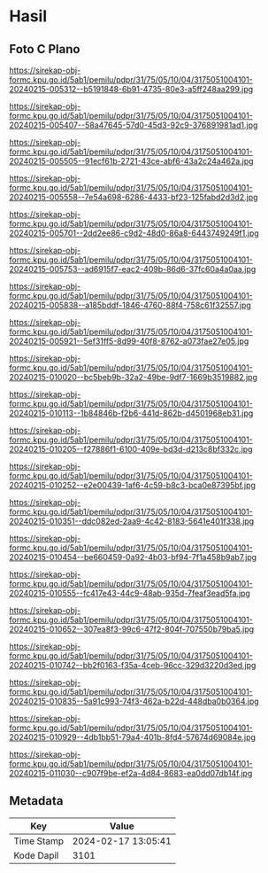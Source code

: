 # Hasil

## Foto C Plano

https://sirekap-obj-formc.kpu.go.id/5ab1/pemilu/pdpr/31/75/05/10/04/3175051004101-20240215-005312--b5191848-6b91-4735-80e3-a5ff248aa299.jpg

https://sirekap-obj-formc.kpu.go.id/5ab1/pemilu/pdpr/31/75/05/10/04/3175051004101-20240215-005407--58a47645-57d0-45d3-92c9-376891981ad1.jpg

https://sirekap-obj-formc.kpu.go.id/5ab1/pemilu/pdpr/31/75/05/10/04/3175051004101-20240215-005505--91ecf61b-2721-43ce-abf6-43a2c24a462a.jpg

https://sirekap-obj-formc.kpu.go.id/5ab1/pemilu/pdpr/31/75/05/10/04/3175051004101-20240215-005558--7e54a698-6286-4433-bf23-125fabd2d3d2.jpg

https://sirekap-obj-formc.kpu.go.id/5ab1/pemilu/pdpr/31/75/05/10/04/3175051004101-20240215-005701--2dd2ee86-c9d2-48d0-86a8-6443749249f1.jpg

https://sirekap-obj-formc.kpu.go.id/5ab1/pemilu/pdpr/31/75/05/10/04/3175051004101-20240215-005753--ad6915f7-eac2-409b-86d6-37fc60a4a0aa.jpg

https://sirekap-obj-formc.kpu.go.id/5ab1/pemilu/pdpr/31/75/05/10/04/3175051004101-20240215-005838--a185bddf-1846-4760-88f4-758c61f32557.jpg

https://sirekap-obj-formc.kpu.go.id/5ab1/pemilu/pdpr/31/75/05/10/04/3175051004101-20240215-005921--5ef31ff5-8d99-40f8-8762-a073fae27e05.jpg

https://sirekap-obj-formc.kpu.go.id/5ab1/pemilu/pdpr/31/75/05/10/04/3175051004101-20240215-010020--bc5beb9b-32a2-49be-9df7-1669b3519882.jpg

https://sirekap-obj-formc.kpu.go.id/5ab1/pemilu/pdpr/31/75/05/10/04/3175051004101-20240215-010113--1b84846b-f2b6-441d-862b-d4501968eb31.jpg

https://sirekap-obj-formc.kpu.go.id/5ab1/pemilu/pdpr/31/75/05/10/04/3175051004101-20240215-010205--f27886f1-6100-409e-bd3d-d213c8bf332c.jpg

https://sirekap-obj-formc.kpu.go.id/5ab1/pemilu/pdpr/31/75/05/10/04/3175051004101-20240215-010252--e2e00439-1af6-4c59-b8c3-bca0e87395bf.jpg

https://sirekap-obj-formc.kpu.go.id/5ab1/pemilu/pdpr/31/75/05/10/04/3175051004101-20240215-010351--ddc082ed-2aa9-4c42-8183-5641e401f338.jpg

https://sirekap-obj-formc.kpu.go.id/5ab1/pemilu/pdpr/31/75/05/10/04/3175051004101-20240215-010454--be660459-0a92-4b03-bf94-7f1a458b9ab7.jpg

https://sirekap-obj-formc.kpu.go.id/5ab1/pemilu/pdpr/31/75/05/10/04/3175051004101-20240215-010555--fc417e43-44c9-48ab-935d-7feaf3ead5fa.jpg

https://sirekap-obj-formc.kpu.go.id/5ab1/pemilu/pdpr/31/75/05/10/04/3175051004101-20240215-010652--307ea8f3-99c6-47f2-804f-707550b79ba5.jpg

https://sirekap-obj-formc.kpu.go.id/5ab1/pemilu/pdpr/31/75/05/10/04/3175051004101-20240215-010742--bb2f0163-f35a-4ceb-96cc-329d3220d3ed.jpg

https://sirekap-obj-formc.kpu.go.id/5ab1/pemilu/pdpr/31/75/05/10/04/3175051004101-20240215-010835--5a91c993-74f3-462a-b22d-448dba0b0364.jpg

https://sirekap-obj-formc.kpu.go.id/5ab1/pemilu/pdpr/31/75/05/10/04/3175051004101-20240215-010929--4db1bb51-79a4-401b-8fd4-57674d69084e.jpg

https://sirekap-obj-formc.kpu.go.id/5ab1/pemilu/pdpr/31/75/05/10/04/3175051004101-20240215-011030--c907f9be-ef2a-4d84-8683-ea0dd07db14f.jpg


## Metadata

| Key        | Value               |
| ---------- | ------------------- |
| Time Stamp | 2024-02-17 13:05:41 |
| Kode Dapil | 3101                |



